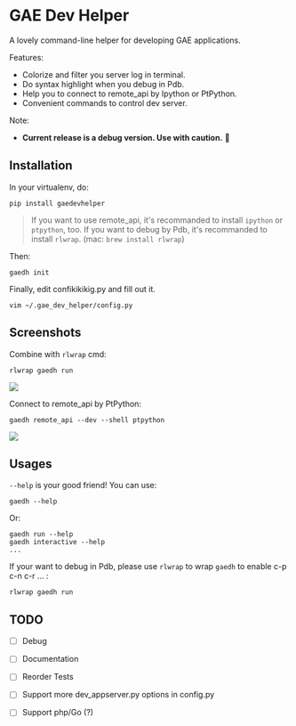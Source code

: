 # GAE Dev Helper

A lovely command-line helper for developing GAE applications.
  
Features:
* Colorize and filter you server log in terminal.
* Do syntax highlight when you debug in Pdb.
* Help you to connect to remote_api by Ipython or PtPython.
* Convenient commands to control dev server. 
  
Note:
* **Current release is a debug version. Use with caution.** 🔔
  
## Installation  
  
In your virtualenv, do:
```
pip install gaedevhelper
```

> If you want to use remote_api, it's recommanded to install `ipython` or `ptpython`, too.
> If you want to debug by Pdb, it's recommanded to install `rlwrap`. (mac: `brew install rlwrap`)

Then:

```
gaedh init
```

Finally, edit confikikikig.py and fill out it.
```
vim ~/.gae_dev_helper/config.py
```

## Screenshots

Combine with `rlwrap` cmd:
```
rlwrap gaedh run
```
![](https://dl.dropboxusercontent.com/u/7414946/github/1__rlwrap_gaedh_run__rlwrap_.png)

Connect to remote_api by PtPython:
```
gaedh remote_api --dev --shell ptpython
```
![](https://dl.dropboxusercontent.com/u/7414946/github/1__gaedh_remote_api_--dev_--shell_ptpython__python_.png)
  
  
## Usages

`--help` is your good friend! You can use:

```
gaedh --help
```
Or:
```
gaedh run --help
gaedh interactive --help
...
```

If your want to debug in Pdb, please use `rlwrap` to wrap `gaedh` to enable c-p c-n c-r ... :
```
rlwrap gaedh run
```


## TODO
* [ ] Debug
* [ ] Documentation
* [ ] Reorder Tests
* [ ] Support more dev_appserver.py options in config.py
* [ ] Support php/Go (?)

